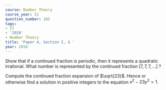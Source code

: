 ```yaml
---
course: Number Theory
course_year: II
question_number: 102
tags:
- II
- '2018'
- Number Theory
title: 'Paper 4, Section I, G '
year: 2018
---
```




Show that if a continued fraction is periodic, then it represents a quadratic irrational. What number is represented by the continued fraction $[7,7,7, \ldots]$ ?

Compute the continued fraction expansion of $\sqrt{23}$. Hence or otherwise find a solution in positive integers to the equation $x^{2}-23 y^{2}=1$.